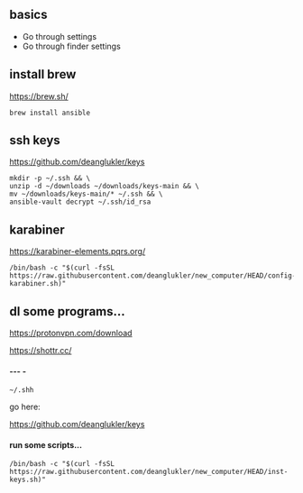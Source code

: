 ## basics

- Go through settings
- Go through finder settings

## install brew

https://brew.sh/

```
brew install ansible
```

## ssh keys

https://github.com/deanglukler/keys

```
mkdir -p ~/.ssh && \
unzip -d ~/downloads ~/downloads/keys-main && \
mv ~/downloads/keys-main/* ~/.ssh && \
ansible-vault decrypt ~/.ssh/id_rsa
```

## karabiner


https://karabiner-elements.pqrs.org/

```
/bin/bash -c "$(curl -fsSL https://raw.githubusercontent.com/deanglukler/new_computer/HEAD/config-karabiner.sh)"
```


## dl some programs...

https://protonvpn.com/download

https://shottr.cc/



#### --- -

`~/.shh`

go here:

https://github.com/deanglukler/keys

#### run some scripts...

```
/bin/bash -c "$(curl -fsSL https://raw.githubusercontent.com/deanglukler/new_computer/HEAD/inst-keys.sh)"
```

